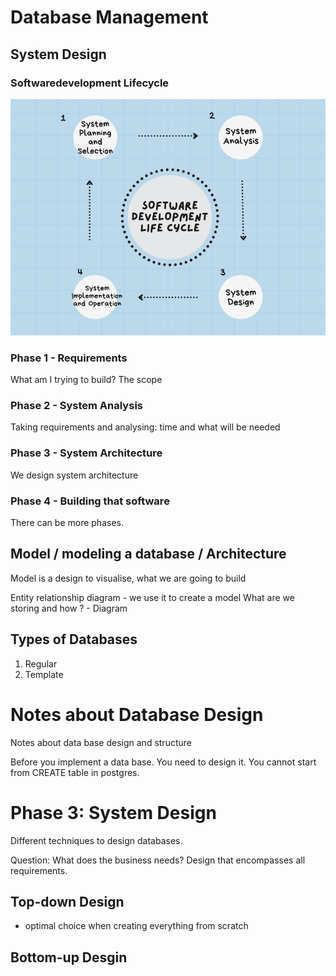 # Database Management

## System Design

### Softwaredevelopment Lifecycle
![alt text](https://github.com/aleksandraklofat/database_design_notes/blob/main/software%20development%20life%20cycle.png)

### Phase 1 - Requirements
What am I trying to build?
The scope

### Phase 2 - System Analysis

Taking requirements and analysing: time and what will be needed

### Phase 3 - System Architecture

We design system architecture

### Phase 4 - Building that software

There can be more phases.


## Model / modeling a database / Architecture

Model is a design to visualise, what we are going to build

Entity relationship diagram - we use it to create a model
What are we storing and how ? - Diagram


## Types of Databases
1. Regular 
2. Template


# Notes about Database Design
Notes about data base design and structure 

Before you implement a data base. You need to design it. 
You cannot start from CREATE table in postgres. 

# Phase 3: System Design

Different techniques to design databases. 

Question: What does the business needs?
Design that encompasses all requirements. 

## Top-down Design
- optimal choice when creating everything from scratch

## Bottom-up Desgin